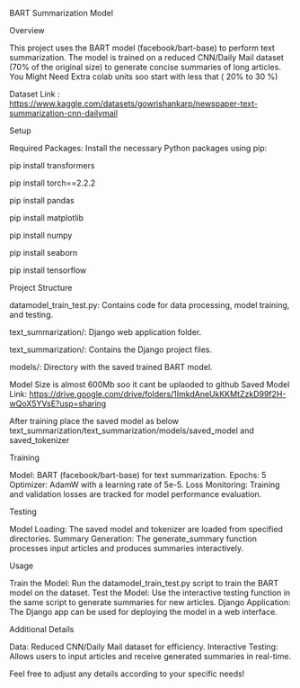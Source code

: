 BART Summarization Model

Overview

This project uses the BART model (facebook/bart-base) to perform text summarization. The model is trained on a reduced CNN/Daily Mail dataset (70% of the original size) to generate concise summaries of long articles.
You Might Need Extra colab units soo start with less that ( 20% to 30 %)

Dataset Link : https://www.kaggle.com/datasets/gowrishankarp/newspaper-text-summarization-cnn-dailymail

Setup

Required Packages: 
Install the necessary Python packages using pip:

pip install transformers

pip install torch==2.2.2

pip install pandas

pip install matplotlib

pip install numpy

pip install seaborn

pip install tensorflow


Project Structure

datamodel_train_test.py: Contains code for data processing, model training, and testing.

text_summarization/: Django web application folder.

text_summarization/: Contains the Django project files.

models/: Directory with the saved trained BART model.

Model Size is almost 600Mb soo it cant be uplaoded to github
Saved Model Link: https://drive.google.com/drive/folders/1ImkdAneUkKKMtZzkD99f2H-wQoX5YVsE?usp=sharing

After training place the saved model as below
text_summarization/text_summarization/models/saved_model and saved_tokenizer




Training

Model: BART (facebook/bart-base) for text summarization.
Epochs: 5
Optimizer: AdamW with a learning rate of 5e-5.
Loss Monitoring: Training and validation losses are tracked for model performance evaluation.

Testing

Model Loading: The saved model and tokenizer are loaded from specified directories.
Summary Generation: The generate_summary function processes input articles and produces summaries interactively.

Usage

Train the Model: Run the datamodel_train_test.py script to train the BART model on the dataset.
Test the Model: Use the interactive testing function in the same script to generate summaries for new articles.
Django Application: The Django app can be used for deploying the model in a web interface.

Additional Details

Data: Reduced CNN/Daily Mail dataset for efficiency.
Interactive Testing: Allows users to input articles and receive generated summaries in real-time.

Feel free to adjust any details according to your specific needs!


